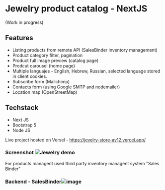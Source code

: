 # Jewelry product catalog - NextJS
(Work in progress)

## Features
- Listing products from remote API (SalesBinder inventory management)
- Product category filter, pagination
- Product full image preview (catalog page)
- Prodcut carousel (home page)
- Multiple languajes - English, Hebrew, Russian, selected language stored in client cookies.
- Subscribe form (Mailchimp)
- Contacts form (using Google SMTP and nodemailer)
- Location map (OpenStreetMap)

## Techstack
- Next JS
- Bootstrap 5
- Node JS

Live project hosted on Versel - https://jevelry-store-av12.vercel.app/


### Screenshot ![Jewelry demo](https://user-images.githubusercontent.com/5310985/192532014-9403a886-3eaa-49fe-bebe-b3a247463e50.gif)

For products managent used third party inventory managent system "Sales Binder"

### Backend - SalesBinder![image](https://user-images.githubusercontent.com/5310985/192529594-9ae593c2-50c7-4439-8639-9006c33fb2de.png)
